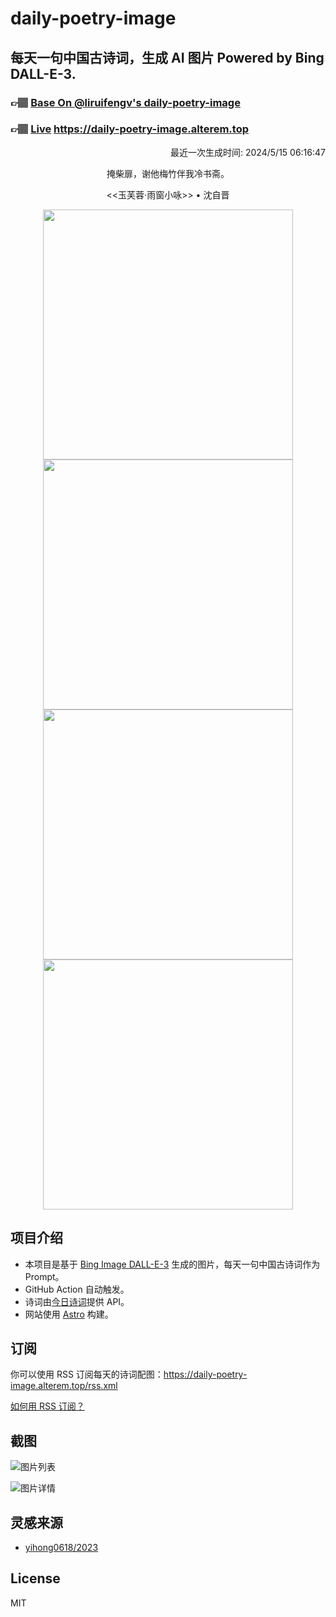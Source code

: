 
# daily-poetry-image

## 每天一句中国古诗词，生成 AI 图片 Powered by Bing DALL-E-3.

### 👉🏽 [Base On @liruifengv's daily-poetry-image](https://github.com/liruifengv/daily-poetry-image)

### 👉🏽 [Live](https://daily-poetry-image.alterem.top/) https://daily-poetry-image.alterem.top

<p align="right">
  最近一次生成时间: 2024/5/15 06:16:47
</p>
<p align="center">
掩柴扉，谢他梅竹伴我冷书斋。
</p>
<p align="center">
<<玉芙蓉·雨窗小咏>> • 沈自晋
</p>
<p align="center">
<img src="https://tse4.mm.bing.net/th/id/OIG3.n9MVQBbHJWkE1gXW0.kG" height="400" width="400" />
<img src="https://tse3.mm.bing.net/th/id/OIG3.k_PGRsfYSWZGe.O9_eK8" height="400" width="400" />
<img src="https://tse2.mm.bing.net/th/id/OIG3.ESs8OROo93XXTDCCtSgE" height="400" width="400" />
<img src="https://tse1.mm.bing.net/th/id/OIG3.CGAzNm.EPBdPFIB2NFX8" height="400" width="400" />
</p>

## 项目介绍

-   本项目是基于 [Bing Image DALL-E-3](https://www.bing.com/images/create) 生成的图片，每天一句中国古诗词作为 Prompt。
-   GitHub Action 自动触发。
-   诗词由[今日诗词](https://www.jinrishici.com/)提供 API。
-   网站使用 [Astro](https://astro.build) 构建。

## 订阅

你可以使用 RSS 订阅每天的诗词配图：https://daily-poetry-image.alterem.top/rss.xml

[如何用 RSS 订阅？](https://zhuanlan.zhihu.com/p/55026716)

## 截图

![图片列表](./screenshots/Snipaste_2023-12-28_21-00-26.png)

![图片详情](./screenshots/Snipaste_2023-12-28_21-00-53.png)

## 灵感来源

-   [yihong0618/2023](https://github.com/yihong0618/2023)

## License

MIT
